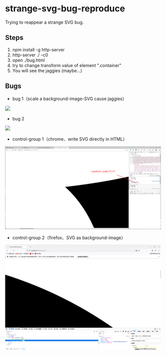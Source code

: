 # strange-svg-bug-reproduce

Trying to reappear a strange SVG bug.

## Steps

1. npm install -g http-server
2. http-server ./ -c0
3. open ./bug.html
4. try to change transform value of element ".container"
5. You will see the jaggies (maybe...)

## Bugs

* bug 1（scale a background-image-SVG cause jaggies）

![](./md-resource/bug-1.gif)

* bug 2

![](./md-resource/bug-2.gif)

* control-group 1（chrome、write SVG directly in HTML）

![](./md-resource/normal.png)

* control-group 2（firefox、SVG as background-image）

![](./md-resource/firefox.png)
